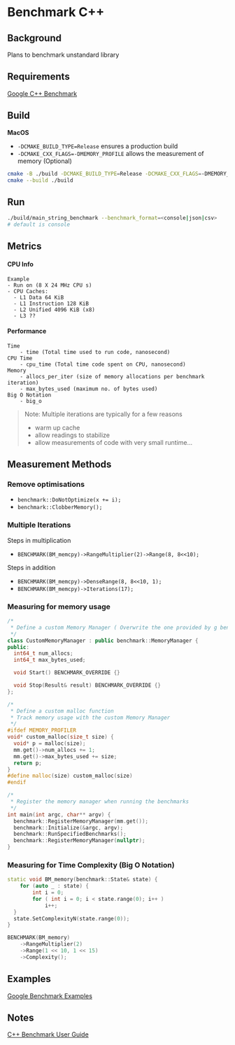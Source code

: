 # Benchmark C++


## Background

Plans to benchmark unstandard library

## Requirements

[Google C++ Benchmark](https://github.com/google/benchmark)

## Build

**MacOS**
- `-DCMAKE_BUILD_TYPE=Release` ensures a production build
- `-DCMAKE_CXX_FLAGS=-DMEMORY_PROFILE` allows the measurement of memory (Optional)

```sh
cmake -B ./build -DCMAKE_BUILD_TYPE=Release -DCMAKE_CXX_FLAGS=-DMEMORY_PROFILER
cmake --build ./build
```

## Run 

```sh
./build/main_string_benchmark --benchmark_format=<console|json|csv> 
# default is console
```



## Metrics

#### CPU Info
``` 
Example
- Run on (8 X 24 MHz CPU s)
- CPU Caches:
  - L1 Data 64 KiB
  - L1 Instruction 128 KiB
  - L2 Unified 4096 KiB (x8)
  - L3 ??
```
  
#### Performance
```
Time
    - time (Total time used to run code, nanosecond)
CPU Time
    - cpu_time (Total time code spent on CPU, nanosecond)
Memory
    - allocs_per_iter (size of memory allocations per benchmark iteration)
    - max_bytes_used (maximum no. of bytes used)
Big O Notation
    - big_o 
```
    
> Note: Multiple iterations are typically for a few reasons
> - warm up cache
> - allow readings to stabilize 
> - allow measurements of code with very small runtime...


## Measurement Methods

### Remove optimisations
- `benchmark::DoNotOptimize(x += i);`
- `benchmark::ClobberMemory();`

### Multiple Iterations

Steps in multiplication
- `BENCHMARK(BM_memcpy)->RangeMultiplier(2)->Range(8, 8<<10);`

Steps in addition
- `BENCHMARK(BM_memcpy)->DenseRange(8, 8<<10, 1);`
- `BENCHMARK(BM_memcpy)->Iterations(17);`

### Measuring for memory usage

```c++
/* 
 * Define a custom Memory Manager ( Overwrite the one provided by g benchmark )
 */
class CustomMemoryManager : public benchmark::MemoryManager {
public:
  int64_t num_allocs;
  int64_t max_bytes_used;

  void Start() BENCHMARK_OVERRIDE {}

  void Stop(Result& result) BENCHMARK_OVERRIDE {}
};

/* 
 * Define a custom malloc function
 * Track memory usage with the custom Memory Manager 
 */
#ifdef MEMORY_PROFILER
void* custom_malloc(size_t size) {
  void* p = malloc(size);
  mm.get()->num_allocs += 1;
  mm.get()->max_bytes_used += size;
  return p;
}
#define malloc(size) custom_malloc(size)
#endif

/*
 * Register the memory manager when running the benchmarks
 */
int main(int argc, char** argv) {
  benchmark::RegisterMemoryManager(mm.get());
  benchmark::Initialize(&argc, argv);
  benchmark::RunSpecifiedBenchmarks();
  benchmark::RegisterMemoryManager(nullptr);
}
```

### Measuring for Time Complexity (Big O Notation)

```c++
static void BM_memory(benchmark::State& state) {
    for (auto _ : state) {
        int i = 0;
        for ( int i = 0; i < state.range(0); i++ )
            i++;
  }
  state.SetComplexityN(state.range(0));
}

BENCHMARK(BM_memory)
    ->RangeMultiplier(2)
    ->Range(1 << 10, 1 << 15)
    ->Complexity();
```


## Examples
[Google Benchmark Examples](https://github.com/google/benchmark/blob/62edc4fb00e1aeab86cc69c70eafffb17219d047/test)

## Notes
[C++ Benchmark User Guide](https://github.com/google/benchmark/blob/main/docs/user_guide.md#running-benchmarks)
